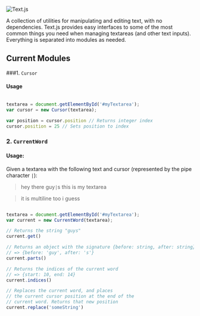 ![Text.js](http://i.imgur.com/bKsWSRK.png)

A collection of utilities for manipulating and editing text, with no dependencies. Text.js
provides easy interfaces to some of the most common things you need when managing textareas
(and other text inputs). Everything is separated into modules as needed.

## Current Modules

###1. `Cursor`

#### Usage

```javascript

textarea = document.getElementById('#myTextarea');
var cursor = new Cursor(textarea);

var position = cursor.position // Returns integer index
cursor.position = 25 // Sets position to index
```

### 2. `CurrentWord`

#### Usage:

Given a textarea with the following text and cursor (represented by the pipe character `|`):

> hey there guy`|`s this is my textarea

> it is multiline too i guess

```javascript

textarea = document.getElementById('#myTextarea');
var current = new CurrentWord(textarea);

// Returns the string "guys"
current.get()

// Returns an object with the signature {before: string, after: string}
// => {before: 'guy', after: 's'}
current.parts()

// Returns the indices of the current word
// => {start: 10, end: 14}
current.indices()

// Replaces the current word, and places
// the current cursor position at the end of the
// current word. Returns that new position
current.replace('someString')

```

